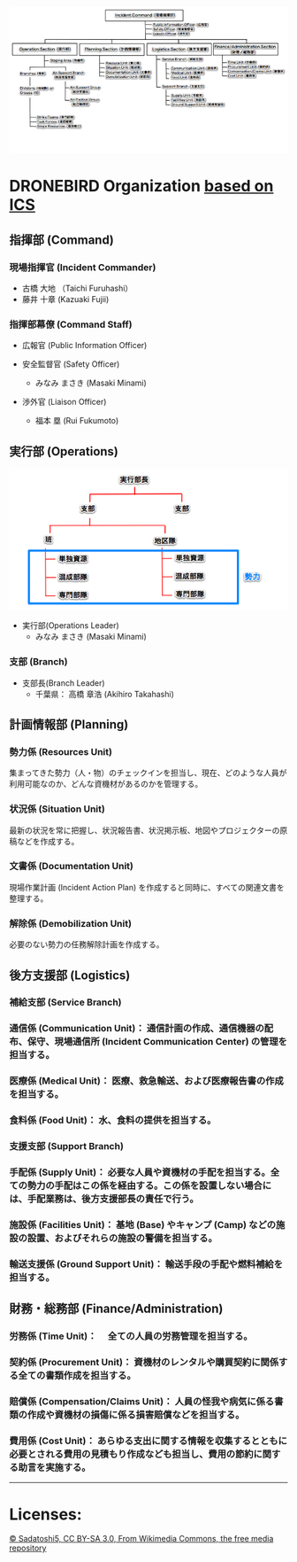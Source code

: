 ![ICS Organization](https://github.com/dronebird/docs4dronebirds/blob/master/organization/ICS_Organization.jpg?raw=true)

# DRONEBIRD Organization [based on ICS](https://ja.wikipedia.org/wiki/インシデント・コマンド・システム) 
## 指揮部 (Command)
### 現場指揮官 (Incident Commander) 
* 古橋 大地 （Taichi Furuhashi）
* 藤井 十章 (Kazuaki Fujii)

### 指揮部幕僚 (Command Staff) 
* 広報官 (Public Information Officer)

* 安全監督官 (Safety Officer)
   * みなみ まさき (Masaki Minami)

* 渉外官 (Liaison Officer)
   * 福本 塁 (Rui Fukumoto)

## 実行部 (Operations)
![ICS Operation.jpg](https://github.com/dronebird/docs4dronebirds/blob/master/organization/ICS_Operation.jpg?raw=true)
* 実行部(Operations Leader) 
   * みなみ まさき (Masaki Minami)

### 支部 (Branch)
* 支部長(Branch Leader) 
   * 千葉県： 高橋 章浩 (Akihiro Takahashi)


## 計画情報部 (Planning)
### 勢力係 (Resources Unit)
集まってきた勢力（人・物）のチェックインを担当し、現在、どのような人員が利用可能なのか、どんな資機材があるのかを管理する。

### 状況係 (Situation Unit)
最新の状況を常に把握し、状況報告書、状況掲示板、地図やプロジェクターの原稿などを作成する。

### 文書係 (Documentation Unit)
現場作業計画 (Incident Action Plan) を作成すると同時に、すべての関連文書を整理する。

### 解除係 (Demobilization Unit)
必要のない勢力の任務解除計画を作成する。


## 後方支援部 (Logistics)
### 補給支部 (Service Branch)
### 通信係 (Communication Unit)： 通信計画の作成、通信機器の配布、保守、現場通信所 (Incident Communication Center) の管理を担当する。
### 医療係 (Medical Unit)： 医療、救急輸送、および医療報告書の作成を担当する。
### 食料係 (Food Unit)： 水、食料の提供を担当する。　
### 支援支部 (Support Branch)
### 手配係 (Supply Unit)： 必要な人員や資機材の手配を担当する。全ての勢力の手配はこの係を経由する。この係を設置しない場合には、手配業務は、後方支援部長の責任で行う。
### 施設係 (Facilities Unit)： 基地 (Base) やキャンプ (Camp) などの施設の設置、およびそれらの施設の警備を担当する。
### 輸送支援係 (Ground Support Unit)： 輸送手段の手配や燃料補給を担当する。


## 財務・総務部 (Finance/Administration) 
### 労務係 (Time Unit)： 　全ての人員の労務管理を担当する。
### 契約係 (Procurement Unit)： 資機材のレンタルや購買契約に関係する全ての書類作成を担当する。
### 賠償係 (Compensation/Claims Unit)： 人員の怪我や病気に係る書類の作成や資機材の損傷に係る損害賠償などを担当する。
### 費用係 (Cost Unit)： あらゆる支出に関する情報を収集するとともに必要とされる費用の見積もり作成なども担当し、費用の節約に関する助言を実施する。

---

# Licenses:

[© Sadatoshi5, CC BY-SA 3.0, From Wikimedia Commons, the free media repository](https://commons.wikimedia.org/wiki/File:ICS_Organization.jpg)
